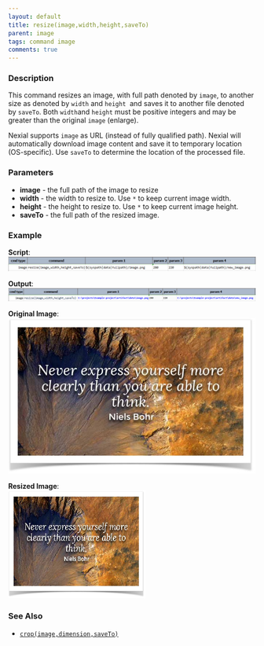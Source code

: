 ```yaml
---
layout: default
title: resize(image,width,height,saveTo)
parent: image
tags: command image
comments: true
---
```



### Description
This command resizes an image, with full path denoted by `image`, to another size as denoted by `width` and `height` 
and saves it to another file denoted by `saveTo`. Both `width`and `height` must be positive integers and may be 
greater than the original `image` (enlarge).

Nexial supports `image` as URL (instead of fully qualified path). Nexial will automatically download image content and 
save it to temporary location (OS-specific). Use `saveTo` to determine the location of the processed file.


### Parameters
- **image** - the full path of the image to resize
- **width** - the width to resize to. Use `*` to keep current image width.
- **height** - the height to resize to. Use `*` to keep current image height.
- **saveTo** - the full path of the resized image.


### Example
**Script**:<br/>
![script](image/resize_01.png)

**Output**:<br/>
![output](image/resize_02.png)

**Original Image**:<br/>
<img src="image/resize_03.png" style="box-shadow:none"/>

**Resized Image**:<br/>
<img src="image/resize_04.png" style="box-shadow:none"/>
<br/>


### See Also
- [`crop(image,dimension,saveTo)`](crop(image,dimension,saveTo))
